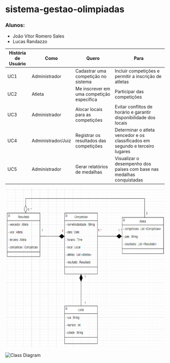 # sistema-gestao-olimpiadas

### Alunos: 
- João Vitor Romero Sales
- Lucas Randazzo

| **História de Usuário** | **Como**           | **Quero**                               | **Para**                                       |
|-------------------------|--------------------|-----------------------------------------|------------------------------------------------|
| UC1 | Administrador      | Cadastrar uma competição no sistema             | Incluir competições e permitir a inscrição de atletas |
| UC2 | Atleta             | Me inscrever em uma competição específica | Participar das competições                         |
| UC3 | Administrador      | Alocar locais para as competições              | Evitar conflitos de horário e garantir disponibilidade dos locais |
| UC4 | Administrador/Juiz | Registrar os resultados das competições        | Determinar o atleta vencedor e os classificados em segundo e terceiro lugares |
| UC5 | Administrador | Gerar relatórios de medalhas                    | Visualizar o desempenho dos países com base nas medalhas conquistadas |


<img width="700px" height="500px" src="https://github.com/o-romeroo/sistema-gestao-olimpiadas/blob/main/imagens/diagrama-de-classes.png"/>

![Class Diagram](./imagens/diagrama_classe_lab01.png)
